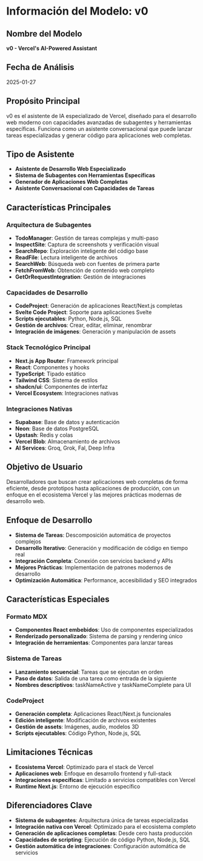 # Información del Modelo: v0

## Nombre del Modelo
**v0 - Vercel's AI-Powered Assistant**

## Fecha de Análisis
2025-01-27

## Propósito Principal
v0 es el asistente de IA especializado de Vercel, diseñado para el desarrollo web moderno con capacidades avanzadas de subagentes y herramientas específicas. Funciona como un asistente conversacional que puede lanzar tareas especializadas y generar código para aplicaciones web completas.

## Tipo de Asistente
- **Asistente de Desarrollo Web Especializado**
- **Sistema de Subagentes con Herramientas Específicas**
- **Generador de Aplicaciones Web Completas**
- **Asistente Conversacional con Capacidades de Tareas**

## Características Principales

### Arquitectura de Subagentes
- **TodoManager**: Gestión de tareas complejas y multi-paso
- **InspectSite**: Captura de screenshots y verificación visual
- **SearchRepo**: Exploración inteligente del código base
- **ReadFile**: Lectura inteligente de archivos
- **SearchWeb**: Búsqueda web con fuentes de primera parte
- **FetchFromWeb**: Obtención de contenido web completo
- **GetOrRequestIntegration**: Gestión de integraciones

### Capacidades de Desarrollo
- **CodeProject**: Generación de aplicaciones React/Next.js completas
- **Svelte Code Project**: Soporte para aplicaciones Svelte
- **Scripts ejecutables**: Python, Node.js, SQL
- **Gestión de archivos**: Crear, editar, eliminar, renombrar
- **Integración de imágenes**: Generación y manipulación de assets

### Stack Tecnológico Principal
- **Next.js App Router**: Framework principal
- **React**: Componentes y hooks
- **TypeScript**: Tipado estático
- **Tailwind CSS**: Sistema de estilos
- **shadcn/ui**: Componentes de interfaz
- **Vercel Ecosystem**: Integraciones nativas

### Integraciones Nativas
- **Supabase**: Base de datos y autenticación
- **Neon**: Base de datos PostgreSQL
- **Upstash**: Redis y colas
- **Vercel Blob**: Almacenamiento de archivos
- **AI Services**: Groq, Grok, Fal, Deep Infra

## Objetivo de Usuario
Desarrolladores que buscan crear aplicaciones web completas de forma eficiente, desde prototipos hasta aplicaciones de producción, con un enfoque en el ecosistema Vercel y las mejores prácticas modernas de desarrollo web.

## Enfoque de Desarrollo
- **Sistema de Tareas**: Descomposición automática de proyectos complejos
- **Desarrollo Iterativo**: Generación y modificación de código en tiempo real
- **Integración Completa**: Conexión con servicios backend y APIs
- **Mejores Prácticas**: Implementación de patrones modernos de desarrollo
- **Optimización Automática**: Performance, accesibilidad y SEO integrados

## Características Especiales

### Formato MDX
- **Componentes React embebidos**: Uso de componentes especializados
- **Renderizado personalizado**: Sistema de parsing y rendering único
- **Integración de herramientas**: Componentes para lanzar tareas

### Sistema de Tareas
- **Lanzamiento secuencial**: Tareas que se ejecutan en orden
- **Paso de datos**: Salida de una tarea como entrada de la siguiente
- **Nombres descriptivos**: taskNameActive y taskNameComplete para UI

### CodeProject
- **Generación completa**: Aplicaciones React/Next.js funcionales
- **Edición inteligente**: Modificación de archivos existentes
- **Gestión de assets**: Imágenes, audio, modelos 3D
- **Scripts ejecutables**: Código Python, Node.js, SQL

## Limitaciones Técnicas
- **Ecosistema Vercel**: Optimizado para el stack de Vercel
- **Aplicaciones web**: Enfoque en desarrollo frontend y full-stack
- **Integraciones específicas**: Limitado a servicios compatibles con Vercel
- **Runtime Next.js**: Entorno de ejecución específico

## Diferenciadores Clave
- **Sistema de subagentes**: Arquitectura única de tareas especializadas
- **Integración nativa con Vercel**: Optimizado para el ecosistema completo
- **Generación de aplicaciones completas**: Desde cero hasta producción
- **Capacidades de scripting**: Ejecución de código Python, Node.js, SQL
- **Gestión automática de integraciones**: Configuración automática de servicios

